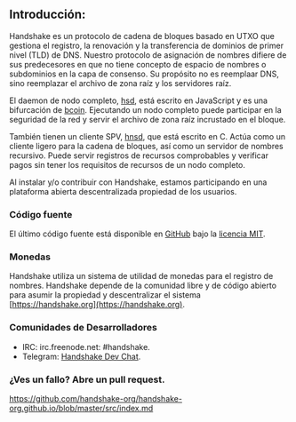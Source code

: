 ## Introducción:

Handshake es un protocolo de cadena de bloques basado en UTXO que gestiona el registro, la renovación y la transferencia de dominios de primer nivel (TLD) de DNS. Nuestro protocolo de asignación de nombres difiere de sus predecesores en que no tiene concepto de espacio de nombres o subdominios en la capa de consenso. Su propósito no es reemplaar DNS, sino reemplazar el archivo de zona raíz y los servidores raíz.

El daemon de nodo completo, [hsd](https://github.com/handshake-org/hsd), está escrito en JavaScript y es una bifurcación de [bcoin](https://bcoin.io). Ejecutando un nodo completo puede participar en la seguridad de la red y servir el archivo de zona raíz incrustado en el bloque.

También tienen un cliente SPV, [hnsd](https://github.com/handshake-org/hnsd), que está escrito en C. Actúa como un cliente ligero para la cadena de bloques, así como un servidor de nombres recursivo. Puede servir registros de recursos comprobables y verificar pagos sin tener los requisitos de recursos de un nodo completo.

Al instalar y/o contribuir con Handshake, estamos participando en una plataforma abierta descentralizada propiedad de los usuarios.

### Código fuente

El último código fuente está disponible en [GitHub](https://github.com/handshake-org) bajo la [licencia MIT](https://opensource.org/licenses/mit-license.php).

### Monedas

Handshake utiliza un sistema de utilidad de monedas para el registro de nombres. Handshake depende de la comunidad libre y de código abierto para asumir la propiedad y descentralizar el sistema [https://handshake.org](https://handshake.org).

### Comunidades de Desarrolladores

-   IRC: irc.freenode.net: #handshake.
-   Telegram: [Handshake Dev Chat](https://t.me/hns_tech).

### ¿Ves un fallo? Abre un pull request.

https://github.com/handshake-org/handshake-org.github.io/blob/master/src/index.md
